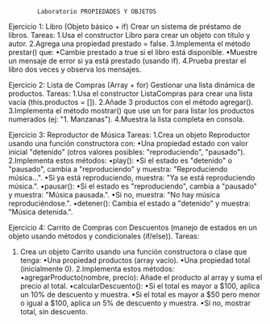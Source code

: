             Laboratorio PROPIEDADES Y OBJETOS
Ejercicio 1: Libro (Objeto básico + if)
Crear un sistema de préstamo de libros.
Tareas:
1.Usa el constructor Libro para crear un objeto con título y autor.
2.Agrega una propiedad prestado = false.
3.Implementa el método prestar() que:
•Cambie prestado a true si el libro está disponible.
•Muestre un mensaje de error si ya está prestado (usando if).
4.Prueba prestar el libro dos veces y observa los mensajes.

Ejercicio 2: Lista de Compras (Array + for)
Gestionar una lista dinámica de productos.
Tareas:
1.Usa el constructor ListaCompras para crear una lista vacía (this.productos = []).
2.Añade 3 productos con el método agregar().
3.Implementa el método mostrar() que use un for para listar los productos numerados (ej:
"1. Manzanas").
4.Muestra la lista completa en consola.

Ejercicio 3: Reproductor de Música
Tareas:
1.Crea un objeto Reproductor usando una función constructora con:
•Una propiedad estado con valor inicial "detenido" (otros valores
posibles: "reproduciendo", "pausado").
2.Implementa estos métodos:
•play():
•Si el estado es "detenido" o "pausado", cambia a "reproduciendo" y muestra: "Reproduciendo
música...".
•Si ya está reproduciendo, muestra: "Ya se está reproduciendo música.".
•pausar():
•Si el estado es "reproduciendo", cambia a "pausado" y muestra: "Música pausada.".
•Si no, muestra: "No hay música reproduciéndose.".
•detener(): Cambia el estado a "detenido" y muestra: "Música detenida.".

Ejercicio 4: Carrito de Compras con Descuentos (manejo de estados en un objeto 
usando métodos y condicionales (if/else)).
Tareas:
1. Crea un objeto Carrito usando una función constructora o clase que tenga:
•Una propiedad productos (array vacío).
•Una propiedad total (inicialmente 0).
2.Implementa estos métodos:
•agregarProducto(nombre, precio): Añade el producto al array y suma el precio al total.
•calcularDescuento():
•Si el total es mayor a $100, aplica un 10% de descuento y muestra.
•Si el total es mayor a $50 pero menor o igual a $100, aplica un 5% de descuento y muestra.
•Si no, mostrar total, sin descuento.